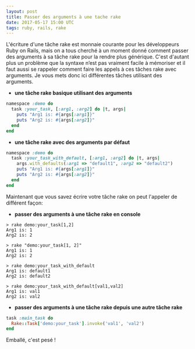 ```yaml
---
layout: post
title: Passer des arguments à une tache rake
date: 2017-05-17 15:00 UTC
tags: ruby, rails, rake
---
```


L'écriture d'une tâche rake est monnaie courante pour les développeurs Ruby on Rails, mais on a tous cherché à un moment donné comment passer des arguments à sa tâche rake pour la rendre plus générique. C'est d'autant plus un problème que la syntaxe n’est pas vraiment facile à mémoriser et il faut aussi se rappeler comment faire les appels à ces tâches rake avec arguments.
Je vous mets donc ici différentes tâches utilisant des arguments.


* **une tâche rake basique utilisant des arguments**

``` ruby
namespace :demo do
  task :your_task, [:arg1, :arg2] do |t, args|
    puts "Arg1 is: #{args[:arg1]}"
    puts "Arg2 is: #{args[:arg2]}"
  end
end

```

* **une tâche rake avec des arguments par défaut**

``` ruby
namespace :demo do
  task :your_task_with_default, [:arg1, :arg2] do |t, args|
    args.with_defaults(:arg1 => "default1", :arg2 => "default2")
    puts "Arg1 is: #{args[:arg1]}"
    puts "Arg2 is: #{args[:arg2]}"
  end
end
```

Maintenant que vous savez écrire votre tâche rake on peut l'appeler de différent façon:

* **passer des arguments à une tâche rake en console**

```
> rake demo:your_task[1,2]
Arg1 is: 1
Arg2 is: 2

> rake "demo:your_task[1, 2]"
Arg1 is: 1
Arg2 is: 2

> rake demo:your_task_with_default
Arg1 is: default1
Arg2 is: default2

> rake demo:your_task_with_default[val1,val2]
Arg1 is: val1
Arg2 is: val2

```

* **passer des arguments à une tâche rake depuis une autre tâche rake**

``` ruby
task :main_task do
  Rake::Task['demo:your_task'].invoke('val1', 'val2')
end
```

Emballé, c'est pesé !

